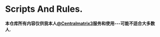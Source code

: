 # Scripts And Rules.

**本仓库所有内容仅供我本人[@Centralmatrix3](https://github.com/Centralmatrix3)服务和使用---可能不适合大多数人.**